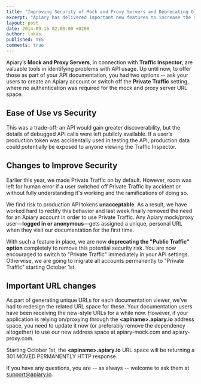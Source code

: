 ```yaml
---
title: "Improving Security of Mock and Proxy Servers and Deprecating Old Subdomains"
excerpt: "Apiary has delivered important new features to increase the security of recorded traffic from Mock and Proxy Servers. We’re deprecating the unsafe Public Traffic option and making some backward-breaking changes, while leaving your API documentation more accessible than ever."
layout: post
date: 2014-09-16 02:00:00 +0200
author: lukas
published: YES
comments: true
---
```


Apiary’s **Mock and Proxy Servers**, in connection with **Traffic Inspector**, are valuable tools in identifying problems with API usage. Up until now, to offer those as part of your API documentation, you had two options -- ask your users to create an Apiary account or switch off the **Private Traffic** setting, where no authentication was required for the mock and proxy server URL space.

## Ease of Use vs Security

This was a trade-off: an API would gain greater discoverability, but the details of debugged API calls were left publicly available. If a user’s production token was accidentally used in testing the API, production data could potentially be exposed to anyone viewing the Traffic Inspector.

## Changes to Improve Security

Earlier this year, we made Private Traffic on by default. However, room was left for human error if a user switched off Private Traffic by accident or without fully understanding it's working and the ramifications of doing so.

We find risk to production API tokens **unacceptable**. As a result, we have worked hard to rectify this behavior and last week finally removed the need for an Apiary account in order to use Private Traffic. Any Apiary mock/proxy user—**logged in or anonymous**—gets assigned a unique, personal URL when they visit our documentation for the first time.

With such a feature in place, we are now **deprecating the "Public Traffic" option** completely to remove this potential security risk. You are now encouraged to switch to "Private Traffic" immediately in your API settings. Otherwise, we are going to migrate all accounts permanently to "Private Traffic" starting October 1st.

## Important URL changes

As part of generating unique URLs for each documentation viewer, we’ve had to redesign the related URL space for these. Your documentation users have been receiving the new-style URLs for a while now. However, if your application is relying on/proxying through the **&lt;apiname&gt;.apiary.io** address space, you need to update it now (or preferably remove the dependency altogether) to use our new address space at apiary-mock.com and apiary-proxy.com.

Starting October 1st, the **&lt;apiname&gt;.apiary.io** URL space will be returning a 301 MOVED PERMANENTLY HTTP response.


If you have any questions, you are -- as always -- welcome to ask them at support@apiary.io.
